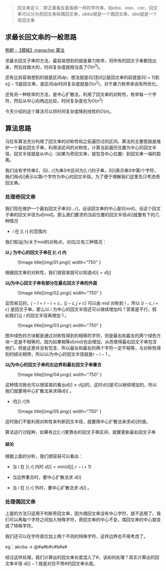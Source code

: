 

> 回文串定义：即正着看反着看都一样的字符串，如$aba、aaa、cac$，回文串可以分为奇回文串和偶回文串，$abba$就是一个偶回文串，$aba$就是一个奇回文串

## **求最长回文串的一般思路**

[例题 -【模板】manacher 算法](https://www.luogu.com.cn/problem/P3805)

求最长回文子串的方法，最容易想到的就是暴力枚举，将所有的回文子串都找出来，然后找做大的，时间复杂度就相当高了$O(n^3)$。

还有比较容易想到的就是区间$dp$，想法就是$S[i]$到$S[j]$是回文串的前提是$S[i+1]$到$s[j-1]$是回文串，是区间$dp$时间复杂度就是$O(n^2)$，对于暴力枚举来说有所优化。

还有另一种枚举的方法，是中心扩散法，利用了回文串的对称性，枚举每一个字符，然后从中心向两边比较，时间复杂度也为$O(n^2)$

今天介绍的这个算法可以将时间复杂度降到线性的$O(n)$。

## **算法思路**

马拉车算法充分利用了回文串的对称性和之前遍历过的区间。算法的主要思路是维护一个最右回文子串，利用该区间的对称性，计算当前遍历位置为中心的回文半径，回文半径就是从中心（如果为奇回文串，就包含中心位置）到回文串一端的距离。

我们设有字符串$S$，$S[l\dots r]$为串$S$中区间为$[l,r]$的子串，$S[i]$表示串$S$中第$i$个字符，我们用$d[i]$表示以第$i$个字符为中心的回文半径。为了便于理解我们这里先只考虑奇回文串。

### **处理奇回文串**

我们现在维护一个最右回文子串$S[l\dots r]$，设该回文串的中心是$S[mid]$，设这个回文子串的回文半径为$d[mid]$。那么我们要求的当前位置的回文半径$d[i]$就要有下的几种情况


- $i$ 在 $[l,r]$ 的范围内

我们假设$j$为$i$关于$mid$的对称点，对应$j$又有三种情况：

**以 $j$ 为中心的回文子串在 $[l,r]$ 内**

<figure markdown="span">
  ![Image title](img/01.png){ width="750" }
</figure>

<!-- <div align=center><img src="img/01.png"width="750"> </div> -->



根据回文串的对称性，我们很容易就可以知道$d[i]=d[j]$

**以$j$为中心回文子串有部分在最右回文子串的外面**


<figure markdown="span">
  ![Image title](img/02.png){ width="750" }
</figure>
<!-- <div align=center><img src="img/02.png"width="750"></div> -->

显而易见的，$j-l=r-i=c$，$[j-c,j+c]$ 可以由 $mid$ 对称到 $i$ ，所以 $[i-c,i+c]$ 是回文子串，那么以 $i$ 为中心的回文半径还可以继续增加吗？答案是不行，假如我们让 $i$ 的回文半径再增加 $1$ 。

<figure markdown="span">
  ![Image title](img/03.png){ width="750" }
</figure>

<!-- <div align=center><img src="img/03.png"width="750"></div> -->

图中绿色的方块都是通过对称性得到的相等的字符，但是最右和最左的两个绿色方块一定是不相等的，因为如果相等$d[mid]$也会增加，从而使得最右回文子串包含他们，但是这里并没有包含，所以最左和最右的两个字符一定不相等，与对称性得到的结论相悖，所以以$i$为中心的回文半径就是$r-i-1$ 。

**以$j$为中心的回文子串的左边界和最右回文子串重合**

<figure markdown="span">
  ![Image title](img/04.png){ width="750" }
</figure>
<!-- <div align=center><img src="img/04.png"width="750"></div> -->

这种情况我也可以很容易的看出$d[i]\ge d[j]$的，这时$d[i]$是可以继续增加的，所以我们就要用中心扩散法来求得$d[i]$ 。

- $i$在$[l,r]$外

<figure markdown="span">
  ![Image title](img/05.png){ width="750" }
</figure>
<!-- <div align=center><img src="img/05.png"width="750"></div> -->

这时我们不能利用对称性来判断回文半径，就要用中心扩散法来求$d[i]$的值。

算法运行过程种，如果有比$[l,r]$更靠右的回文子串区间，就要更新最右回文子串

#### **结论**

根据上面的分析，我们很容易可以看出：

- 当 $i$ 在 $[l,r]$ 内时 $d[i]=min(d[j],r-i+1)$ 

- 当边界重合时，要中心扩散法求 $d[i]$ 

- 当 $i$ 在 $[l,r]$ 外时，要中心扩散法求 $d[i]$ 。

### **处理偶回文串**

上面的方法只适用于判断奇回文串，因为偶回文串没有中心字符，就不适用了。我们可以再每个字符之间加入特殊字符，奇回文串的中心不变，偶回文串的中心就变成了特殊字符。

我们还可以在字符首位加上两个不同的特殊字符，这样边界也不用考虑了。<br>

eg：abcba -> @#a#b#c#b#a#

经过这样处理，我们计算出的回文串长度混入了#，该如何处理？其实计算出的回文串半径 $d[i]-1$ 就是对应不带#的回文串长度。




